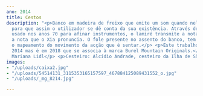 ```yaml
---
ano: 2014
title: Cestos
description: "<p>Banco em madeira de freixo que emite um som quando nele se sentam
  para que assim o utilizador se dê conta da sua existência. Através de um objecto
  usado nos anos 70 para afinar instrumentos, o lamiré transmite a nota Lá e é essa
  a nota que o Xia pronuncia. O fole presente no assento do banco, tem como definição
  o mapeamento do movimento da acção que é sentar.</p> <p>Este trabalho surgiu em
  2014 mas é em 2018 que se associa à marca Burel Mountain Originals.</p> <p>Fotografia:
  Mariana Lidl</p> <p>Cesteiro: Alcídio Andrade, cesteiro da Ilha de São Miguel, Açores</p>"
images:
- "/uploads/caixa2.jpg"
- "/uploads/54514131_3115353165157597_467884125089431552_o.jpg"
- "/uploads/_mg_8214.jpg"

---
```

